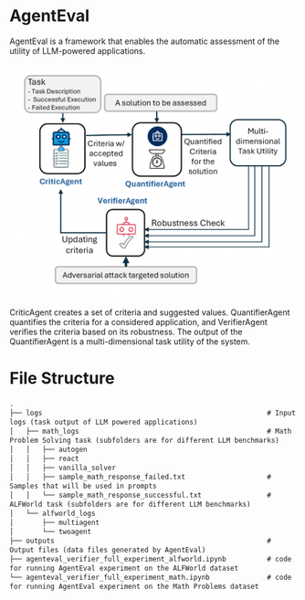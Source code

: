 # AgentEval

AgentEval is a framework that enables the automatic assessment of the utility of LLM-powered applications.

![AgentEval Overview](https://github.com/narabzad/agenteval/blob/main/agenteval_overview.png)

CriticAgent creates a set of criteria and suggested values. QuantifierAgent quantifies the criteria for a considered application, and VerifierAgent verifies the criteria based on its robustness. The output of the QuantifierAgent is a multi-dimensional task utility of the system.

# File Structure

    .
    ├── logs                                                       # Input logs (task output of LLM powered applications)
    │   ├── math_logs                                              # Math Problem Solving task (subfolders are for different LLM benchmarks)
    │   │   ├── autogen          
    │   │   ├── react         
    │   │   ├── vanilla_solver 
    │   │   ├── sample_math_response_failed.txt                    # Samples that will be used in prompts
    │   │   └── sample_math_response_successful.txt                # ALFWorld task (subfolders are for different LLM benchmarks)
    │   └── alfworld_logs 
    │       ├── multiagent                 
    │       └── twoagent  
    ├── outputs                                                    # Output files (data files generated by AgentEval)
    ├── agenteval_verifier_full_experiment_alfworld.ipynb          # code for running AgentEval experiment on the ALFWorld dataset
    └── agenteval_verifier_full_experiment_math.ipynb              # code for running AgentEval experiment on the Math Problems dataset


